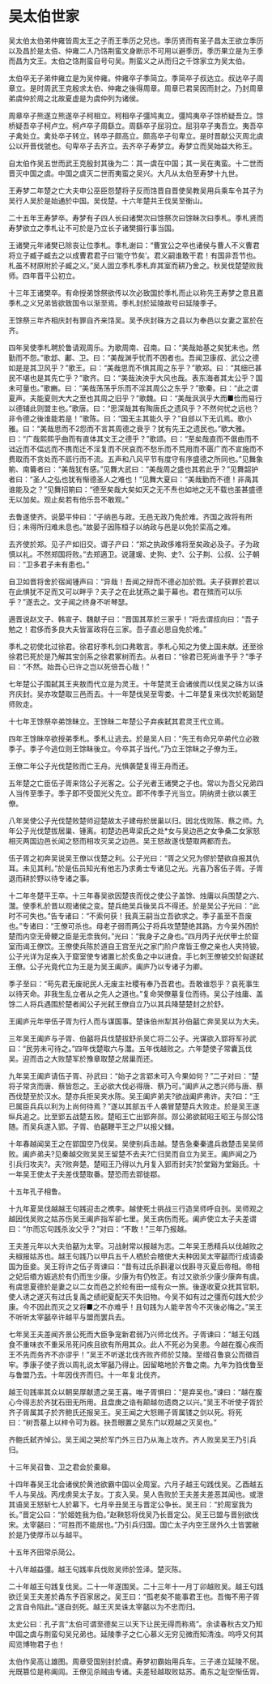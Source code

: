 # 吴太伯世家

吴太伯太伯弟仲雍皆周太王之子而王季历之兄也。季历贤而有圣子昌太王欲立季历以及昌於是太佰、仲雍二人乃饹荆蛮文身断示不可用以避季历。季历果立是为王季而昌为文王。太伯之饹荆蛮自号句吴。荆蛮义之从而归之千馀家立为吴太伯。

太伯卒无子弟仲雍立是为吴仲雍。仲雍卒子季简立。季简卒子叔达立。叔达卒子周章立。是时周武王克殷求太伯、仲雍之後得周章。周章已君吴因而封之。乃封周章弟虞仲於周之北故夏虚是为虞仲列为诸侯。

周章卒子熊遂立熊遂卒子柯相立。柯相卒子彊鸠夷立。彊鸠夷卒子馀桥疑吾立。馀桥疑吾卒子柯卢立。柯卢卒子周繇立。周繇卒子屈羽立。屈羽卒子夷吾立。夷吾卒子禽处立。禽处卒子转立。转卒子颇高立。颇高卒子句卑立。是时晋献公灭周北虞公以开晋伐虢也。句卑卒子去齐立。去齐卒子寿梦立。寿梦立而吴始益大称王。

自太伯作吴五世而武王克殷封其後为二：其一虞在中国；其一吴在夷蛮。十二世而晋灭中国之虞。中国之虞灭二世而夷蛮之吴兴。大凡从太伯至寿梦十九世。

王寿梦二年楚之亡大夫申公巫臣怨楚将子反而饹晋自晋使吴教吴用兵乘车令其子为吴行人吴於是始通於中国。吴伐楚。十六年楚共王伐吴至衡山。

二十五年王寿梦卒。寿梦有子四人长曰诸樊次曰馀祭次曰馀眛次曰季札。季札贤而寿梦欲立之季札让不可於是乃立长子诸樊摄行事当国。

王诸樊元年诸樊已除丧让位季札。季札谢曰：“曹宣公之卒也诸侯与曹人不义曹君将立子臧子臧去之以成曹君君子曰‘能守节矣’。君义嗣谁敢干君！有国非吾节也。札虽不材原附於子臧之义。”吴人固立季札季札弃其室而耕乃舍之。秋吴伐楚楚败我师。四年晋平公初立。

十三年王诸樊卒。有命授弟馀祭欲传以次必致国於季札而止以称先王寿梦之意且嘉季札之义兄弟皆欲致国令以渐至焉。季札封於延陵故号曰延陵季子。

王馀祭三年齐相庆封有罪自齐来饹吴。吴予庆封硃方之县以为奉邑以女妻之富於在齐。

四年吴使季札聘於鲁请观周乐。为歌周南、召南。曰：“美哉始基之矣犹未也。然勤而不怨。”歌邶、鄘、卫。曰：“美哉渊乎忧而不困者也。吾闻卫康叔、武公之德如是是其卫风乎？”歌王。曰：“美哉思而不惧其周之东乎？”歌郑。曰：“其细已甚民不堪也是其先亡乎？”歌齐。曰：“美哉泱泱乎大风也哉。表东海者其太公乎？国未可量也。”歌豳。曰：“美哉荡荡乎乐而不淫其周公之东乎？”歌秦。曰：“此之谓夏声。夫能夏则大大之至也其周之旧乎？”歌魏。曰：“美哉沨沨乎大而■俭而易行以德辅此则盟主也。”歌唐。曰：“思深哉其有陶唐氏之遗风乎？不然何忧之远也？非令德之後谁能若是！”歌陈。曰：“国无主其能久乎？”自郐以下无讥焉。歌小雅。曰：“美哉思而不2怨而不言其周德之衰乎？犹有先王之遗民也。”歌大雅。曰：“广哉熙熙乎曲而有直体其文王之德乎？”歌颂。曰：“至矣哉直而不倨曲而不诎近而不偪远而不携而迁不淫复而不厌哀而不愁乐而不荒用而不匮广而不宣施而不费取而不贪处而不厎行而不流。五声和八风平节有度守有序盛德之所同也。”见舞象箾、南籥者曰：“美哉犹有感。”见舞大武曰：“美哉周之盛也其若此乎？”见舞韶护者曰：“圣人之弘也犹有惭德圣人之难也！”见舞大夏曰：“美哉勤而不德！非禹其谁能及之？”见舞招箾曰：“德至矣哉大矣如天之无不焘也如地之无不载也虽甚盛德无以加矣。观止矣若有他乐吾不敢观。”

去鲁遂使齐。说晏平仲曰：“子纳邑与政。无邑无政乃免於难。齐国之政将有所归；未得所归难未息也。”故晏子因陈桓子以纳政与邑是以免於栾高之难。

去齐使於郑。见子产如旧交。谓子产曰：“郑之执政侈难将至矣政必及子。子为政慎以礼。不然郑国将败。”去郑適卫。说蘧瑗、史狗、史?、公子荆、公叔、公子朝曰：“卫多君子未有患也。”

自卫如晋将舍於宿闻锺声曰：“异哉！吾闻之辩而不德必加於戮。夫子获罪於君以在此惧犹不足而又可以畔乎？夫子之在此犹燕之巢于幕也。君在殡而可以乐乎？”遂去之。文子闻之终身不听琴瑟。

適晋说赵文子、韩宣子、魏献子曰：“晋国其萃於三家乎！”将去谓叔向曰：“吾子勉之！君侈而多良大夫皆富政将在三家。吾子直必思自免於难。”

季札之初使北过徐君。徐君好季札剑口弗敢言。季札心知之为使上国未献。还至徐徐君已死於是乃解其宝剑系之徐君冢树而去。从者曰：“徐君已死尚谁予乎？”季子曰：“不然。始吾心已许之岂以死倍吾心哉！”

七年楚公子围弑其王夹敖而代立是为灵王。十年楚灵王会诸侯而以伐吴之硃方以诛齐庆封。吴亦攻楚取三邑而去。十一年楚伐吴至雩娄。十二年楚复来伐次於乾谿楚师败走。

十七年王馀祭卒弟馀眛立。王馀眛二年楚公子弃疾弑其君灵王代立焉。

四年王馀眛卒欲授弟季札。季札让逃去。於是吴人曰：“先王有命兄卒弟代立必致季子。季子今逃位则王馀眛後立。今卒其子当代。”乃立王馀眛之子僚为王。

王僚二年公子光伐楚败而亡王舟。光惧袭楚复得王舟而还。

五年楚之亡臣伍子胥来饹公子光客之。公子光者王诸樊之子也。常以为吾父兄弟四人当传至季子。季子即不受国光父先立。即不传季子光当立。阴纳贤士欲以袭王僚。

八年吴使公子光伐楚败楚师迎楚故太子建母於居巢以归。因北伐败陈、蔡之师。九年公子光伐楚拔居巢、锺离。初楚边邑卑梁氏之处*女与吴边邑之女争桑二女家怒相灭两国边邑长闻之怒而相攻灭吴之边邑。吴王怒故遂伐楚取两都而去。

伍子胥之初奔吴说吴王僚以伐楚之利。公子光曰：“胥之父兄为僇於楚欲自报其仇耳。未见其利。”於是伍员知光有他志乃求勇士专诸见之光。光喜乃客伍子胥。子胥退而耕於野以待专诸之事。

十二年冬楚平王卒。十三年春吴欲因楚丧而伐之使公子盖馀、烛庸以兵围楚之六、灊。使季札於晋以观诸侯之变。楚兵绝吴兵後吴兵不得还。於是吴公子光曰：“此时不可失也。”告专诸曰：“不索何获！我真王嗣当立吾欲求之。季子虽至不吾废也。”专诸曰：“王僚可杀也。母老子弱而两公子将兵攻楚楚绝其路。方今吴外困於楚而内空无骨鲠之臣是无柰我何。”光曰：“我身子之身也。”四月丙子光伏甲士於窟室而谒王僚饮。王僚使兵陈於道自王宫至光之家门阶户席皆王僚之亲也人夹持铍。公子光详为足疾入于窟室使专诸置匕於炙鱼之中以进食。手匕刺王僚铍交於匈遂弑王僚。公子光竟代立为王是为吴王阖庐。阖庐乃以专诸子为卿。

季子至曰：“苟先君无废祀民人无废主社稷有奉乃吾君也。吾敢谁怨乎？哀死事生以待天命。非我生乱立者从之先人之道也。”复命哭僚墓复位而待。吴公子烛庸、盖馀二人将兵遇围於楚者闻公子光弑王僚自立乃以其兵降楚楚封之於舒。

王阖庐元年举伍子胥为行人而与谋国事。楚诛伯州犁其孙伯嚭亡奔吴吴以为大夫。

三年吴王阖庐与子胥、伯嚭将兵伐楚拔舒杀吴亡将二公子。光谋欲入郢将军孙武曰：“民劳未可待之。”四年伐楚取六与灊。五年伐越败之。六年楚使子常囊瓦伐吴。迎而击之大败楚军於豫章取楚之居巢而还。

九年吴王阖庐请伍子胥、孙武曰：“始子之言郢未可入今果如何？”二子对曰：“楚将子常贪而唐、蔡皆怨之。王必欲大伐必得唐、蔡乃可。”阖庐从之悉兴师与唐、蔡西伐楚至於汉水。楚亦兵拒吴夹水陈。吴王阖庐弟夫?欲战阖庐弗许。夫?曰：“王已属臣兵兵以利为上尚何待焉？”遂以其部五千人袭冒楚楚兵大败走。於是吴王遂纵兵追之。比至郢五战楚五败。楚昭王亡出郢奔郧。郧公弟欲弑昭王昭王与郧公饹随。而吴兵遂入郢。子胥、伯嚭鞭平王之尸以报父雠。

十年春越闻吴王之在郢国空乃伐吴。吴使别兵击越。楚告急秦秦遣兵救楚击吴吴师败。阖庐弟夫?见秦越交败吴吴王留楚不去夫?亡归吴而自立为吴王。阖庐闻之乃引兵归攻夫?。夫?败奔楚。楚昭王乃得以九月复入郢而封夫?於堂谿为堂谿氏。十一年吴王使太子夫差伐楚取番。楚恐而去郢徙鄀。

十五年孔子相鲁。

十九年夏吴伐越越王句践迎击之槜李。越使死士挑战三行造吴师呼自刭。吴师观之越因伐吴败之姑苏伤吴王阖庐指军卻七里。吴王病伤而死。阖庐使立太子夫差谓曰：“尔而忘句践杀汝父乎？”对曰：“不敢！”三年乃报越。

王夫差元年以大夫伯嚭为太宰。习战射常以报越为志。二年吴王悉精兵以伐越败之夫椒报姑苏也。越王句践乃以甲兵五千人栖於会稽使大夫种因吴太宰嚭而行成请委国为臣妾。吴王将许之伍子胥谏曰：“昔有过氏杀斟灌以伐斟寻灭夏后帝相。帝相之妃后缗方娠逃於有仍而生少康。少康为有仍牧正。有过又欲杀少康少康奔有虞。有虞思夏德於是妻之以二女而邑之於纶有田一成有众一旅。後遂收夏众抚其官职。使人诱之遂灭有过氏复禹之绩祀夏配天不失旧物。今吴不如有过之彊而句践大於少康。今不因此而灭之又将■之不亦难乎！且句践为人能辛苦今不灭後必悔之。”吴王不听听太宰嚭卒许越平与盟而罢兵去。

七年吴王夫差闻齐景公死而大臣争宠新君弱乃兴师北伐齐。子胥谏曰：“越王句践食不重味衣不重采吊死问疾且欲有所用其众。此人不死必为吴患。今越在腹心疾而王不先而务齐不亦谬乎！”吴王不听遂北伐齐败齐师於艾陵。至缯召鲁哀公而徵百牢。季康子使子贡以周礼说太宰嚭乃得止。因留略地於齐鲁之南。九年为驺伐鲁至与鲁盟乃去。十年因伐齐而归。十一年复北伐齐。

越王句践率其众以朝吴厚献遗之吴王喜。唯子胥惧曰：“是弃吴也。”谏曰：“越在腹心今得志於齐犹石田无所用。且盘庚之诰有颠越勿遗商之以兴。”吴王不听使子胥於齐子胥属其子於齐鲍氏还报吴王。吴王闻之大怒赐子胥属镂之剑以死。将死曰：“树吾墓上以梓令可为器。抉吾眼置之吴东门以观越之灭吴也。”

齐鲍氏弑齐悼公。吴王闻之哭於军门外三日乃从海上攻齐。齐人败吴吴王乃引兵归。

十三年吴召鲁、卫之君会於橐皋。

十四年春吴王北会诸侯於黄池欲霸中国以全周室。六月子越王句践伐吴。乙酉越五千人与吴战。丙戌虏吴太子友。丁亥入吴。吴人告败於王夫差夫差恶其闻也。或泄其语吴王怒斩七人於幕下。七月辛丑吴王与晋定公争长。吴王曰：“於周室我为长。”晋定公曰：“於姬姓我为伯。”赵鞅怒将伐吴乃长晋定公。吴王已盟与晋别欲伐宋。太宰嚭曰：“可胜而不能居也。”乃引兵归国。国亡太子内空王居外久士皆罢敝於是乃使厚币以与越平。

十五年齐田常杀简公。

十八年越益彊。越王句践率兵伐败吴师於笠泽。楚灭陈。

二十年越王句践复伐吴。二十一年遂围吴。二十三年十一月丁卯越败吴。越王句践欲迁吴王夫差於甬东予百家居之。吴王曰：“孤老矣不能事君王也。吾悔不用子胥之言自令陷此。”遂自刭死。越王灭吴诛太宰嚭以为不忠而归。

太史公曰：孔子言“太伯可谓至德矣三以天下让民无得而称焉”。余读春秋古文乃知中国之虞与荆蛮句吴兄弟也。延陵季子之仁心慕义无穷见微而知清浊。呜呼又何其闳览博物君子也！

太伯作吴高让雄图。周章受国别封於虞。寿梦初霸始用兵车。三子递立延陵不居。光既篡位是称阖闾。王僚见杀贼由专诸。夫差轻越取败姑苏。甬东之耻空惭伍胥。

